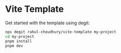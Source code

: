 # Vite Template

Get started with the template using degit:

```bash
npx degit rahul-choudhury/vite-template my-project
cd my-project
pnpm install
pnpm dev
```
